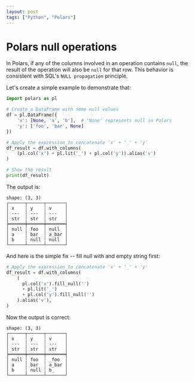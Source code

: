 ```yaml
---
layout: post
tags: ["Python", "Polars"]
---
```


# Polars null operations
In Polars, if any of the columns involved in an operation contains `null`, the result of the operation will also be `null` for that row. This behavior is consistent with SQL's `NULL propagation` principle.

Let's create a simple example to demonstrate that:
```py
import polars as pl

# Create a DataFrame with some null values
df = pl.DataFrame({
    'x': [None, 'a', 'b'],  # 'None' represents null in Polars
    'y': ['foo', 'bar', None]
})

# Apply the expression to concatenate 'x' + '_' + 'y'
df_result = df.with_columns(
    (pl.col('x') + pl.lit('_') + pl.col('y')).alias('v')
)

# Show the result
print(df_result)
```

The output is:
```
shape: (3, 3)
┌──────┬──────┬───────┐
│ x    ┆ y    ┆ v     │
│ ---  ┆ ---  ┆ ---   │
│ str  ┆ str  ┆ str   │
╞══════╪══════╪═══════╡
│ null ┆ foo  ┆ null  │
│ a    ┆ bar  ┆ a_bar │
│ b    ┆ null ┆ null  │
└──────┴──────┴───────┘
```

And here is the simple fix -- fill null with and empty string first:
```py
# Apply the expression to concatenate 'x' + '_' + 'y'
df_result = df.with_columns(
    (
      pl.col('x').fill_null('')
      + pl.lit('_')
      + pl.col('y').fill_null('')
    ).alias('v'),
)
```

Now the output is correct:
```
shape: (3, 3)
┌──────┬──────┬───────┐
│ x    ┆ y    ┆ v     │
│ ---  ┆ ---  ┆ ---   │
│ str  ┆ str  ┆ str   │
╞══════╪══════╪═══════╡
│ null ┆ foo  ┆ _foo  │
│ a    ┆ bar  ┆ a_bar │
│ b    ┆ null ┆ b_    │
└──────┴──────┴───────┘
```
